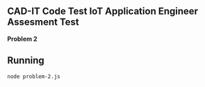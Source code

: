 ## CAD-IT Code Test IoT Application Engineer Assesment Test
**Problem 2**

## Running

    node problem-2.js
